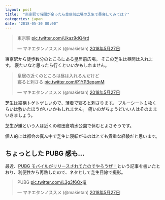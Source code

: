 ```yaml
---
layout: post
title:  "東京駅で時間が余ったら皇居前広場の芝生で昼寝してみては？"
categories: japan
date: "2018-05-30 00:00"
---
```


<blockquote class="twitter-tweet" data-lang="ja"><p lang="ja" dir="ltr">東京駅 <a href="https://t.co/Ukaz9dQ4rd">pic.twitter.com/Ukaz9dQ4rd</a></p>&mdash; マキエタンノススメ (@makietan) <a href="https://twitter.com/makietan/status/1000634292626571264?ref_src=twsrc%5Etfw">2018年5月27日</a></blockquote>
<script async src="https://platform.twitter.com/widgets.js" charset="utf-8"></script>

東京駅から徒歩数分のところにある皇居前広場。
そこの芝生は昼間は入れます。
寝たいなと思ったら行くといいかもしれません。

<blockquote class="twitter-tweet" data-lang="ja"><p lang="ja" dir="ltr">皇居の近くのところは昼は入れるんだけど<br>寝ると刺さる <a href="https://t.co/P1YPBeqamM">pic.twitter.com/P1YPBeqamM</a></p>&mdash; マキエタンノススメ (@makietan) <a href="https://twitter.com/makietan/status/1000634182408679424?ref_src=twsrc%5Etfw">2018年5月27日</a></blockquote>
<script async src="https://platform.twitter.com/widgets.js" charset="utf-8"></script>

芝生は結構トゲトゲしいので、薄着で寝ると刺さります。
ブルーシート１枚くらいは敷いたほうがいいかもしれません。
痛いのがちょうどいい人はそのままいきましょう。

芝生が嫌という人は近くの和田倉噴水公園で休むとよさそうです。

個人的には都会の真ん中で芝生に寝転がるのはとても貴重な経験だと思います。

## ちょっとした PUBG 感も...

最近、[PUBG モバイルがリリースされてたのでやろうぜ！](https://makietan.github.io/otaku/2018/05/19/report.html)という記事を書いたとおり、利便性から再熱したので、ネタとして芝生目線で撮影。

<blockquote class="twitter-tweet" data-lang="ja"><p lang="da" dir="ltr">PUBG <a href="https://t.co/L3g3f6Oxj9">pic.twitter.com/L3g3f6Oxj9</a></p>&mdash; マキエタンノススメ (@makietan) <a href="https://twitter.com/makietan/status/1000634590292148224?ref_src=twsrc%5Etfw">2018年5月27日</a></blockquote>
<script async src="https://platform.twitter.com/widgets.js" charset="utf-8"></script>
